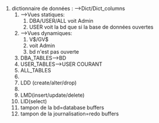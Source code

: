1. dictionnaire de données : -->Dict/Dict_columns 
	1. -->Vues statiques:
		1. DBA/USER/ALL voit Admin
		2. USER voit la bd que si la base de données ouvertes
	2. -->Vues dynamiques: 
		1. V\$/GV$ 
		2. voit Admin
		3. bd n'est pas ouverte 
	3. DBA_TABLES-->BD
	4. USER_TABLES-->USER COURANT
	5. ALL_TABLES
	6. 
	7. LDD (create/alter/drop) 
	8. 
	9. LMD(insert/update/delete)
	10. LID(select) 
	11. tampon de la bd=database buffers 
	12. tampon de la journalisation=redo buffers